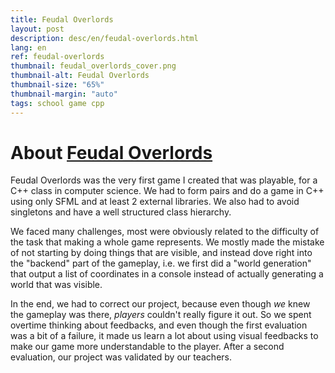 ```yaml
---
title: Feudal Overlords
layout: post
description: desc/en/feudal-overlords.html
lang: en
ref: feudal-overlords
thumbnail: feudal_overlords_cover.png
thumbnail-alt: Feudal Overlords
thumbnail-size: "65%"
thumbnail-margin: "auto"
tags: school game cpp
---
```

# About [Feudal Overlords](https://github.com/debiantarte/feudal-overlords)

Feudal Overlords was the very first game I created that was playable, for a C++ class in computer science. We had to form pairs and do a game in C++ using only SFML and at least 2 external libraries. We also had to avoid singletons and have a well structured class hierarchy. 

We faced many challenges, most were obviously related to the difficulty of the task that making a whole game represents. We mostly made the mistake of not starting by doing things that are visible, and instead dove right into the "backend" part of the gameplay, i.e. we first did a "world generation" that output a list of coordinates in a console instead of actually generating a world that was visible. 

In the end, we had to correct our project, because even though *we* knew the gameplay was there, *players* couldn't really figure it out. So we spent overtime thinking about feedbacks, and even though the first evaluation was a bit of a failure, it made us learn a lot about using visual feedbacks to make our game more understandable to the player. After a second evaluation, our project was validated by our teachers.
